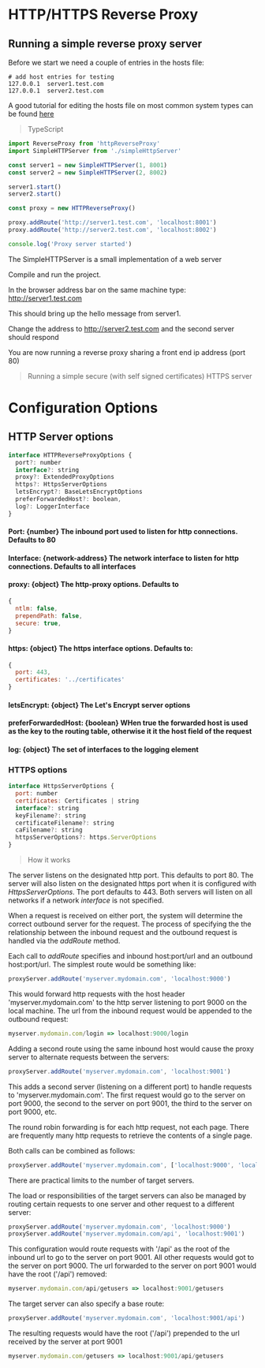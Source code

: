 # HTTP/HTTPS Reverse Proxy

## Running a simple reverse proxy server

Before we start we need a couple of entries in the hosts file:

```
# add host entries for testing
127.0.0.1  server1.test.com
127.0.0.1  server2.test.com
```

A good tutorial for editing the hosts file on most common system types can be found [here](https://www.howtogeek.com/howto/27350/beginner-geek-how-to-edit-your-hosts-file/)


> TypeScript
```ts
import ReverseProxy from 'httpReverseProxy'
import SimpleHTTPServer from './simpleHttpServer'

const server1 = new SimpleHTTPServer(1, 8001)
const server2 = new SimpleHTTPServer(2, 8002)

server1.start()
server2.start()

const proxy = new HTTPReverseProxy()

proxy.addRoute('http://server1.test.com', 'localhost:8001')
proxy.addRoute('http://server2.test.com', 'localhost:8002')

console.log('Proxy server started')

```

The SimpleHTTPServer is a small implementation of a web server

Compile and run the project.

In the browser address bar on the same machine type:
http://server1.test.com

This should bring up the hello message from server1.

Change the address to http://server2.test.com and the second server should respond

You are now running a reverse proxy sharing a front end ip address (port 80)

>Running a simple secure (with self signed certificates) HTTPS server

# Configuration Options

## HTTP Server options

```js
interface HTTPReverseProxyOptions {
  port?: number
  interface?: string
  proxy?: ExtendedProxyOptions
  https?: HttpsServerOptions
  letsEncrypt?: BaseLetsEncryptOptions
  preferForwardedHost?: boolean,
  log?: LoggerInterface
}
```

#### Port: {number} The inbound port used to listen for http connections. Defaults to 80

#### Interface: {network-address} The network interface to listen for http connections. Defaults to all interfaces

#### proxy: {object} The http-proxy options. Defaults to

```js
{
  ntlm: false,
  prependPath: false,
  secure: true,
}
```

#### https: {object} The https interface options. Defaults to:

```js
{
  port: 443,
  certificates: '../certificates'
}
```

#### letsEncrypt: {object} The Let's Encrypt server options

#### preferForwardedHost: {boolean} WHen true the forwarded host is used as the key to the routing table, otherwise it it the host field of the request

#### log: {object} The set of interfaces to the logging element

### HTTPS options

```js
interface HttpsServerOptions {
  port: number
  certificates: Certificates | string
  interface?: string
  keyFilename?: string
  certificateFilename?: string
  caFilename?: string
  httpsServerOptions?: https.ServerOptions
}
```
> How it works
> 
The server listens on the designated http port. This defaults to port 80.
The server will also listen on the designated https port when it is configured with *HttpsServerOptions*. The port defaults to 443.
Both servers will listen on all networks if a network *interface* is not specified.

When a request is received on either port, the system will determine the correct outbound server for the request. The process of specifying the the relationship between the inbound request and the outbound request is handled via the *addRoute* method.

Each call to *addRoute* specifies and inbound host:port/url and an outbound host:port/url. The simplest route would be something like:

```js
proxyServer.addRoute('myserver.mydomain.com', 'localhost:9000')
```
This would forward http requests with the host header 'myserver.mydomain.com' to the http server listening to port 9000 on the local machine. The url from the inbound request would be appended to the outbound request:

```js
myserver.mydomain.com/login => localhost:9000/login
```

Adding a second route using the same inbound host would cause the proxy server to alternate requests between the servers:

```js
proxyServer.addRoute('myserver.mydomain.com', 'localhost:9001')
```

This adds a second server (listening on a different port) to handle requests to 'myserver.mydomain.com'. The first request would go to the server on port 9000, the second to the server on port 9001, the third to the server on port 9000, etc.

The round robin forwarding is for each http request, not each page. There are frequently many http requests to retrieve the contents of a single page.

Both calls can be combined as follows:

```js
proxyServer.addRoute('myserver.mydomain.com', ['localhost:9000', 'localhost:9001'])
```

There are practical limits to the number of target servers.

The load or responsibilities of the target servers can also be managed by routing certain requests to one server and other request to a different server:

```js
proxyServer.addRoute('myserver.mydomain.com', 'localhost:9000')
proxyServer.addRoute('myserver.mydomain.com/api', 'localhost:9001')
```

This configuration would route requests with '/api' as the root of the inbound url to go to the server on port 9001. All other requests would got to the server on port 9000. The url forwarded to the server on port 9001 would have the root ('/api') removed:

```js
myserver.mydomain.com/api/getusers => localhost:9001/getusers
```

The target server can also specify a base route:

```js
proxyServer.addRoute('myserver.mydomain.com', 'localhost:9001/api')
```

The resulting requests would have the root ('/api') prepended to the url received by the server at port 9001

```js
myserver.mydomain.com/getusers => localhost:9001/api/getusers
```

